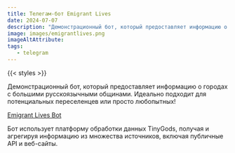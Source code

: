 ```yaml
---
title: Телегам-бот Emigrant Lives
date: 2024-07-07
description: "Демонстрационный бот, который предоставляет информацию о городах с большими русскоязычными общинами. Идеально подходит для потенциальных переселенцев или просто любопытных! Бот использует платформу обработки данных TinyGods, получая и агрегируя информацию из множества источников, включая публичные API и веб-сайты."
image: images/emigrantlives.png
imageAltAttribute: 
tags:
   - telegram
---
```

{{< styles >}}

Демонстрационный бот, который предоставляет информацию о городах с большими русскоязычными общинами. Идеально подходит для потенциальных переселенцев или просто любопытных!

<a href="https://t.me/EmigrantLivesBot" target="_blank">Emigrant Lives Bot</a>

Бот использует платформу обработки данных TinyGods, получая и агрегируя информацию из множества источников, включая публичные API и веб-сайты.
